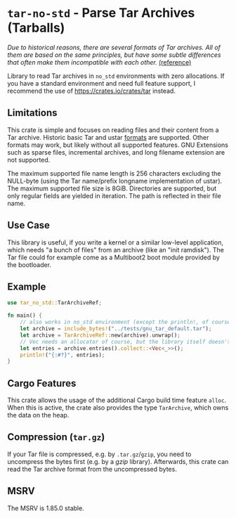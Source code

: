 # `tar-no-std` - Parse Tar Archives (Tarballs)

_Due to historical reasons, there are several formats of Tar archives. All of
them are based on the same principles, but have some subtle differences that
often make them incompatible with each other._ [(reference)](https://www.gnu.org/software/tar/manual/html_section/Formats.html)

Library to read Tar archives in `no_std` environments with zero allocations. If
you have a standard environment and need full feature support, I recommend the
use of <https://crates.io/crates/tar> instead.

## Limitations

This crate is simple and focuses on reading files and their content from a Tar
archive. Historic basic Tar and ustar [formats](https://www.gnu.org/software/tar/manual/html_section/Formats.html)
are supported. Other formats may work, but likely without all supported
features. GNU Extensions such as sparse files, incremental archives, and long
filename extension are not supported.

The maximum supported file name length is 256 characters excluding the
NULL-byte (using the Tar name/prefix longname implementation of ustar). The
maximum supported file size is 8GiB. Directories are supported, but only regular
fields are yielded in iteration. The path is reflected in their file name.

## Use Case

This library is useful, if you write a kernel or a similar low-level
application, which needs "a bunch of files" from an archive (like an
"init ramdisk"). The Tar file could for example come as a Multiboot2 boot module
provided by the bootloader.

## Example

```rust
use tar_no_std::TarArchiveRef;

fn main() {
    // also works in no_std environment (except the println!, of course)
    let archive = include_bytes!("../tests/gnu_tar_default.tar");
    let archive = TarArchiveRef::new(archive).unwrap();
    // Vec needs an allocator of course, but the library itself doesn't need one
    let entries = archive.entries().collect::<Vec<_>>();
    println!("{:#?}", entries);
}
```

## Cargo Features

This crate allows the usage of the additional Cargo build time feature `alloc`.
When this is active, the crate also provides the type `TarArchive`, which owns
the data on the heap.

## Compression (`tar.gz`)

If your Tar file is compressed, e.g. by `.tar.gz`/`gzip`, you need to uncompress
the bytes first (e.g. by a *gzip* library). Afterwards, this crate can read the
Tar archive format from the uncompressed bytes.

## MSRV

The MSRV is 1.85.0 stable.
